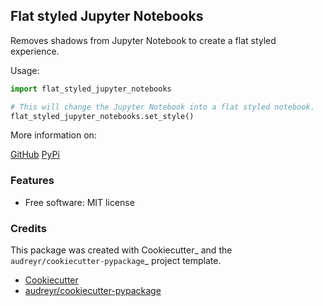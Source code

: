 ## Flat styled Jupyter Notebooks

Removes shadows from Jupyter Notebook to create a flat styled experience.


Usage:

```python
import flat_styled_jupyter_notebooks

# This will change the Jupyter Notebook into a flat styled notebook.
flat_styled_jupyter_notebooks.set_style()
```

More information on:

[GitHub](https://github.com/Rutger0000/flat_styled_jupyter_notebooks)
[PyPi](https://pypi.org/project/flat-styled-jupyter-notebooks)

### Features

* Free software: MIT license

### Credits

This package was created with Cookiecutter_ and the `audreyr/cookiecutter-pypackage`_ project template.

* [Cookiecutter](https://github.com/audreyr/cookiecutter)
* [audreyr/cookiecutter-pypackage](https://github.com/audreyr/cookiecutter-pypackage)
